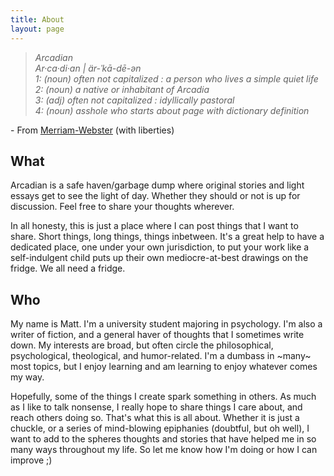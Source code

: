 ```yaml
---
title: About
layout: page
---
```


> *Arcadian
> <br>Ar·​ca·​di·​an | är-ˈkā-dē-ən
> <br>1: (noun) often not capitalized : a person who lives a simple quiet life 
> <br>2: (noun) a native or inhabitant of Arcadia
> <br>3: (adj) often not capitalized : idyllically pastoral
> <br>4: (noun) asshole who starts about page with dictionary definition*

\- From [Merriam-Webster](https://www.merriam-webster.com/dictionary/Arcadian) (with liberties)

## What
Arcadian is a safe haven/garbage dump where original stories and light essays get to see the light of day. Whether they should or not is up for discussion. Feel free to share your thoughts wherever.

In all honesty, this is just a place where I can post things that I want to share. Short things, long things, things inbetween. It's a great help to have a dedicated place, one under your own jurisdiction, to put your work like a self-indulgent child puts up their own mediocre-at-best drawings on the fridge. We all need a fridge.

## Who
My name is Matt. I'm a university student majoring in psychology. I'm also a writer of fiction, and a general haver of thoughts that I sometimes write down. My interests are broad, but often circle the philosophical, psychological, theological, and humor-related. I'm a dumbass in ~many~ most topics, but I enjoy learning and am learning to enjoy whatever comes my way. 

Hopefully, some of the things I create spark something in others. As much as I like to talk nonsense, I really hope to share things I care about, and reach others doing so. That's what this is all about. Whether it is just a chuckle, or a series of mind-blowing epiphanies (doubtful, but oh well), I want to add to the spheres thoughts and stories that have helped me in so many ways throughout my life.
So let me know how I'm doing or how I can improve ;)

